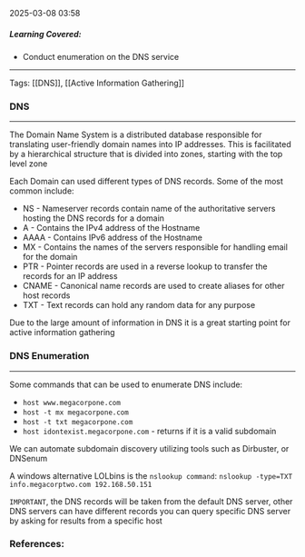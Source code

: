 2025-03-08 03:58

##### Learning Covered:
- Conduct enumeration on the DNS service
--------------------------
Tags: [[DNS]], [[Active Information Gathering]]


### DNS
--------------------------------
The Domain Name System is a distributed database responsible for translating user-friendly domain names into IP addresses. This is facilitated by a hierarchical structure that is divided into zones, starting with the top level zone

Each Domain can used different types of DNS records. Some of the most common include:
- NS - Nameserver records contain name of the authoritative servers hosting the DNS records for a domain
- A - Contains the IPv4 address of the Hostname
- AAAA - Contains IPv6 address of the Hostname
- MX - Contains the names of the servers responsible for handling email for the domain
- PTR - Pointer records are used in a reverse lookup to transfer the records for an IP address
- CNAME - Canonical name records are used to create aliases for other host records
- TXT - Text records can hold any random data for any purpose

Due to the large amount of information in DNS it is a great starting point for active information gathering


### DNS Enumeration
----------
Some commands that can be used to enumerate DNS include:
- `host www.megacorpone.com`
- `host -t mx megacorpone.com`
- `host -t txt megacorpone.com`
- `host idontexist.megacorpone.com` - returns if it is a valid subdomain

We can automate subdomain discovery utilizing tools such as Dirbuster, or DNSenum

A windows alternative LOLbins is the `nslookup command`:
	`nslookup -type=TXT info.megacorptwo.com 192.168.50.151`

`IMPORTANT`, the DNS records will be taken from the default DNS server, other DNS servers can have different records you can query specific DNS server by asking for results from a specific host

### References:




